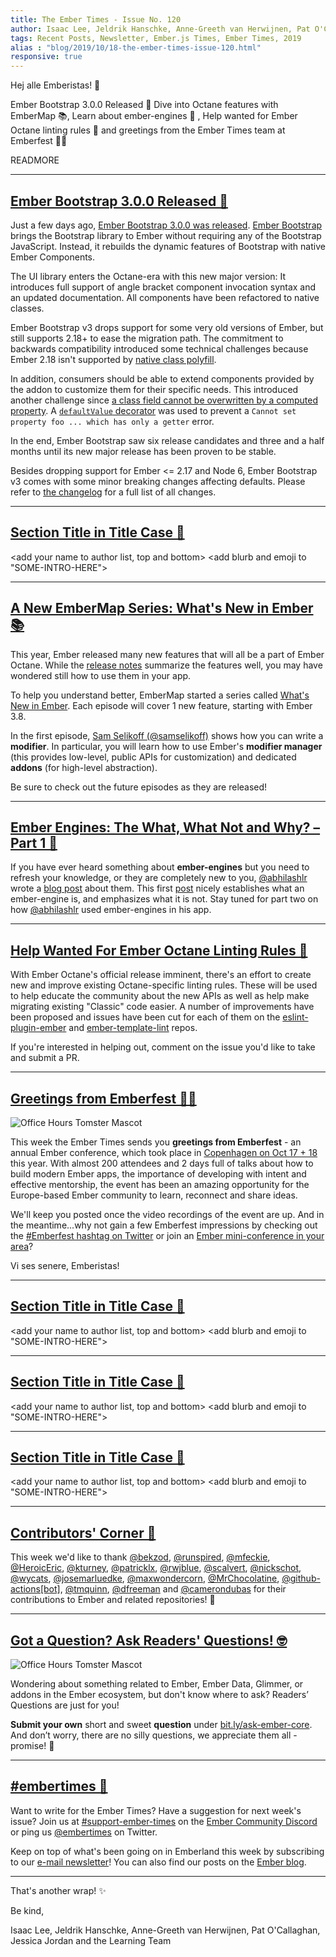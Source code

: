 ```yaml
---
title: The Ember Times - Issue No. 120
author: Isaac Lee, Jeldrik Hanschke, Anne-Greeth van Herwijnen, Pat O'Callaghan, Jessica Jordan
tags: Recent Posts, Newsletter, Ember.js Times, Ember Times, 2019
alias : "blog/2019/10/18-the-ember-times-issue-120.html"
responsive: true
---
```


Hej alle Emberistas! 🐹

Ember Bootstrap 3.0.0 Released 🎉
Dive into Octane features with EmberMap 📚,
Learn about ember-engines 📝 ,
Help wanted for Ember Octane linting rules 🤖
and greetings from the Ember Times team at Emberfest 🐹🎉

READMORE

---

## [Ember Bootstrap 3.0.0 Released 🎉](https://www.ember-bootstrap.com)

<!--alex ignore just-->
Just a few days ago, [Ember Bootstrap 3.0.0 was released](https://twitter.com/simonihmig/status/1182661298464739330). [Ember Bootstrap](https://www.ember-bootstrap.com) brings the Bootstrap library to Ember without requiring any of the Bootstrap JavaScript. Instead, it rebuilds the dynamic features of Bootstrap with native Ember Components.

The UI library enters the Octane-era with this new major version: It introduces full support of angle bracket component invocation syntax and an updated documentation. All components have been refactored to native classes.

Ember Bootstrap v3 drops support for some very old versions of Ember, but still supports 2.18+ to ease the migration path. The commitment to backwards compatibility introduced some technical challenges because Ember 2.18 isn't supported by [native class polyfill](https://github.com/pzuraq/ember-native-class-polyfill).

In addition, consumers should be able to extend components provided by the addon to customize them for their specific needs. This introduced another challenge since [a class field cannot be overwritten by a computed property](https://discordapp.com/channels/480462759797063690/486553598436573206/618527893009465349). A [`defaultValue` decorator](https://github.com/kaliber5/ember-bootstrap/blob/v3.0.0/addon/utils/default-decorator.js) was used to prevent a `Cannot set property foo ... which has only a getter` error.

In the end, Ember Bootstrap saw six release candidates and three and a half months until its new major release has been proven to be stable.

Besides dropping support for Ember <= 2.17 and Node 6, Ember Bootstrap v3 comes with some minor breaking changes affecting defaults. Please refer to [the changelog](https://www.ember-bootstrap.com/#/changelog) for a full list of all changes.

---

## [Section Title in Title Case 🐹](#section-url)

<change section title emoji>
<consider adding some bold to your paragraph>

<add your name to author list, top and bottom>
<add blurb and emoji to "SOME-INTRO-HERE">

---

## [A New EmberMap Series: What's New in Ember 📚](https://embermap.com/topics/what-s-new-in-ember/)

This year, Ember released many new features that will all be a part of Ember Octane. While the [release notes](https://blog.emberjs.com/tags/releases.html) summarize the features well, you may have wondered still how to use them in your app.

To help you understand better, EmberMap started a series called [What's New in Ember](https://embermap.com/topics/what-s-new-in-ember/). Each episode will cover 1 new feature, starting with Ember 3.8.

In the first episode, [Sam Selikoff (@samselikoff)](https://github.com/samselikoff) shows how you can write a **modifier**. In particular, you will learn how to use Ember's **modifier manager** (this provides low-level, public APIs for customization) and dedicated **addons** (for high-level abstraction).

Be sure to check out the future episodes as they are released!

---

## [Ember Engines: The What, What Not and Why? – Part 1 📝](https://medium.com/developer-paradise/ember-engines-the-what-what-not-and-when-part-1-49187c949db5)

If you have ever heard something about **ember-engines** but you need to refresh your knowledge, or they are completely new to you, [@abhilashlr](https://github.com/abhilashlr) wrote a [blog post](https://medium.com/developer-paradise/ember-engines-the-what-what-not-and-when-part-1-49187c949db5) about them. This first [post](https://medium.com/developer-paradise/ember-engines-the-what-what-not-and-when-part-1-49187c949db5) nicely establishes what an ember-engine is, and emphasizes what it is not.
Stay tuned for part two on how [@abhilashlr](https://github.com/abhilashlr) used ember-engines in his app.

---

## [Help Wanted For Ember Octane Linting Rules 🤖](https://github.com/ember-cli/eslint-plugin-ember/issues?utf8=%E2%9C%93&q=is%3Aissue+is%3Aopen+sort%3Aupdated-desc+label%3A%22Help+Wanted%22+Octane+Rule)

With Ember Octane's official release imminent, there's an effort to create new and improve existing Octane-specific linting rules. These will be used to help educate the community about the new APIs as well as help make migrating existing "Classic" code easier. A number of improvements have been proposed and issues have been cut for each of them on the [eslint-plugin-ember](https://github.com/ember-cli/eslint-plugin-ember/issues?utf8=%E2%9C%93&q=is%3Aissue+is%3Aopen+sort%3Aupdated-desc+label%3A%22Help+Wanted%22+Octane+Rule) and [ember-template-lint](https://github.com/ember-template-lint/ember-template-lint/issues?utf8=%E2%9C%93&q=+project%3Aember-template-lint%2F1+label%3A%22help+wanted%22++sort%3Aupdated-desc) repos.

If you're interested in helping out, comment on the issue you'd like to take and submit a PR.

---

## [Greetings from Emberfest 🐹🎉](https://twitter.com/search?q=%23emberfest)

<img class="float-left medium transparent padded" alt="Office Hours Tomster Mascot" title="Readers' Questions" src="/images/blog/emberjstimes/embertimesteam2019.jpg" />

This week the Ember Times sends you **greetings from Emberfest** - an annual Ember conference, which took place in [Copenhagen on Oct 17 + 18](https://emberfest.eu/) this year. With almost 200 attendees and 2 days full of talks about how to build modern Ember apps, the importance of developing with intent and effective mentorship, the event has been an amazing opportunity for the Europe-based Ember community to learn, reconnect and share ideas.

We'll keep you posted once the video recordings of the event are up. And in the meantime...why not gain a few Emberfest impressions by checking out the [#Emberfest hashtag on Twitter](https://twitter.com/search?q=%23emberfest) or join an [Ember mini-conference in your area](https://emberjs.com/community/meetups)?

Vi ses senere, Emberistas!

---

## [Section Title in Title Case 🐹](#section-url)

<change section title emoji>
<consider adding some bold to your paragraph>

<add your name to author list, top and bottom>
<add blurb and emoji to "SOME-INTRO-HERE">

---

## [Section Title in Title Case 🐹](#section-url)

<change section title emoji>
<consider adding some bold to your paragraph>

<add your name to author list, top and bottom>
<add blurb and emoji to "SOME-INTRO-HERE">

---

## [Section Title in Title Case 🐹](#section-url)

<change section title emoji>
<consider adding some bold to your paragraph>

<add your name to author list, top and bottom>
<add blurb and emoji to "SOME-INTRO-HERE">

---

## [Contributors' Corner 👏](https://guides.emberjs.com/release/contributing/repositories/)

<p>This week we'd like to thank <a href="https://github.com/bekzod" target="gh-user">@bekzod</a>, <a href="https://github.com/runspired" target="gh-user">@runspired</a>, <a href="https://github.com/mfeckie" target="gh-user">@mfeckie</a>, <a href="https://github.com/HeroicEric" target="gh-user">@HeroicEric</a>, <a href="https://github.com/kturney" target="gh-user">@kturney</a>, <a href="https://github.com/patricklx" target="gh-user">@patricklx</a>, <a href="https://github.com/rwjblue" target="gh-user">@rwjblue</a>, <a href="https://github.com/scalvert" target="gh-user">@scalvert</a>, <a href="https://github.com/nickschot" target="gh-user">@nickschot</a>, <a href="https://github.com/wycats" target="gh-user">@wycats</a>, <a href="https://github.com/josemarluedke" target="gh-user">@josemarluedke</a>, <a href="https://github.com/maxwondercorn" target="gh-user">@maxwondercorn</a>, <a href="https://github.com/MrChocolatine" target="gh-user">@MrChocolatine</a>, <a href="https://github.com/apps/github-actions" target="gh-user">@github-actions[bot]</a>, <a href="https://github.com/tmquinn" target="gh-user">@tmquinn</a>, <a href="https://github.com/dfreeman" target="gh-user">@dfreeman</a> and <a href="https://github.com/camerondubas" target="gh-user">@camerondubas</a>  for their contributions to Ember and related repositories! 💖</p>

---

## [Got a Question? Ask Readers' Questions! 🤓](https://docs.google.com/forms/d/e/1FAIpQLScqu7Lw_9cIkRtAiXKitgkAo4xX_pV1pdCfMJgIr6Py1V-9Og/viewform)

<div class="blog-row">
  <img class="float-right small transparent padded" alt="Office Hours Tomster Mascot" title="Readers' Questions" src="/images/tomsters/officehours.png" />

  <p>Wondering about something related to Ember, Ember Data, Glimmer, or addons in the Ember ecosystem, but don't know where to ask? Readers’ Questions are just for you!</p>

  <p><strong>Submit your own</strong> short and sweet <strong>question</strong> under <a href="https://bit.ly/ask-ember-core" target="rq">bit.ly/ask-ember-core</a>. And don’t worry, there are no silly questions, we appreciate them all - promise! 🤞</p>
</div>

---

## [#embertimes 📰](https://blog.emberjs.com/tags/newsletter.html)

Want to write for the Ember Times? Have a suggestion for next week's issue? Join us at [#support-ember-times](https://discordapp.com/channels/480462759797063690/485450546887786506) on the [Ember Community Discord](https://discordapp.com/invite/zT3asNS) or ping us [@embertimes](https://twitter.com/embertimes) on Twitter.

Keep on top of what's been going on in Emberland this week by subscribing to our [e-mail newsletter](https://the-emberjs-times.ongoodbits.com/)! You can also find our posts on the [Ember blog](https://emberjs.com/blog/tags/newsletter.html).

---

That's another wrap! ✨

Be kind,

Isaac Lee, Jeldrik Hanschke, Anne-Greeth van Herwijnen, Pat O'Callaghan, Jessica Jordan and the Learning Team
